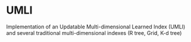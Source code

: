 # UMLI
Implementation of an Updatable Multi-dimensional Learned Index (UMLI) and several traditional multi-dimensional indexes (R tree, Grid, K-d tree)
